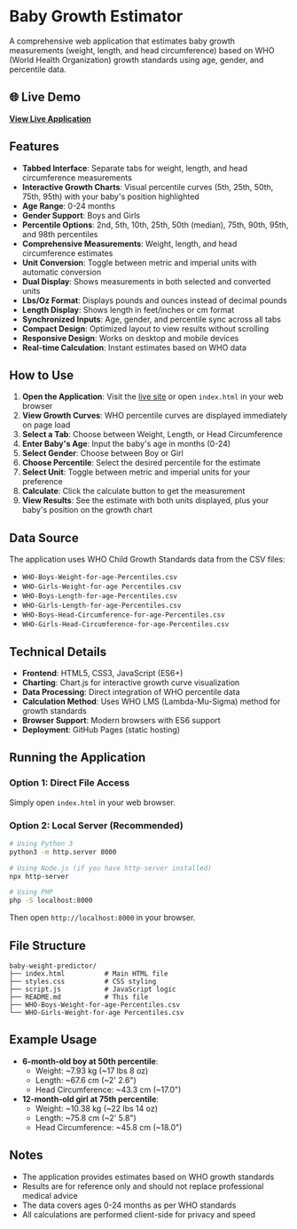 # Baby Growth Estimator

A comprehensive web application that estimates baby growth measurements (weight, length, and head circumference) based on WHO (World Health Organization) growth standards using age, gender, and percentile data.

## 🌐 Live Demo

**[View Live Application](https://katebennu.github.io/baby-growth-estimator/)**

## Features

- **Tabbed Interface**: Separate tabs for weight, length, and head circumference measurements
- **Interactive Growth Charts**: Visual percentile curves (5th, 25th, 50th, 75th, 95th) with your baby's position highlighted
- **Age Range**: 0-24 months
- **Gender Support**: Boys and Girls
- **Percentile Options**: 2nd, 5th, 10th, 25th, 50th (median), 75th, 90th, 95th, and 98th percentiles
- **Comprehensive Measurements**: Weight, length, and head circumference estimates
- **Unit Conversion**: Toggle between metric and imperial units with automatic conversion
- **Dual Display**: Shows measurements in both selected and converted units
- **Lbs/Oz Format**: Displays pounds and ounces instead of decimal pounds
- **Length Display**: Shows length in feet/inches or cm format
- **Synchronized Inputs**: Age, gender, and percentile sync across all tabs
- **Compact Design**: Optimized layout to view results without scrolling
- **Responsive Design**: Works on desktop and mobile devices
- **Real-time Calculation**: Instant estimates based on WHO data

## How to Use

1. **Open the Application**: Visit the [live site](https://katebennu.github.io/baby-growth-estimator/) or open `index.html` in your web browser
2. **View Growth Curves**: WHO percentile curves are displayed immediately on page load
3. **Select a Tab**: Choose between Weight, Length, or Head Circumference
4. **Enter Baby's Age**: Input the baby's age in months (0-24)
5. **Select Gender**: Choose between Boy or Girl
6. **Choose Percentile**: Select the desired percentile for the estimate
7. **Select Unit**: Toggle between metric and imperial units for your preference
8. **Calculate**: Click the calculate button to get the measurement
9. **View Results**: See the estimate with both units displayed, plus your baby's position on the growth chart

## Data Source

The application uses WHO Child Growth Standards data from the CSV files:
- `WHO-Boys-Weight-for-age-Percentiles.csv`
- `WHO-Girls-Weight-for-age Percentiles.csv`
- `WHO-Boys-Length-for-age-Percentiles.csv`
- `WHO-Girls-Length-for-age-Percentiles.csv`
- `WHO-Boys-Head-Circumference-for-age-Percentiles.csv`
- `WHO-Girls-Head-Circumference-for-age-Percentiles.csv`

## Technical Details

- **Frontend**: HTML5, CSS3, JavaScript (ES6+)
- **Charting**: Chart.js for interactive growth curve visualization
- **Data Processing**: Direct integration of WHO percentile data
- **Calculation Method**: Uses WHO LMS (Lambda-Mu-Sigma) method for growth standards
- **Browser Support**: Modern browsers with ES6 support
- **Deployment**: GitHub Pages (static hosting)

## Running the Application

### Option 1: Direct File Access
Simply open `index.html` in your web browser.

### Option 2: Local Server (Recommended)
```bash
# Using Python 3
python3 -m http.server 8000

# Using Node.js (if you have http-server installed)
npx http-server

# Using PHP
php -S localhost:8000
```

Then open `http://localhost:8000` in your browser.

## File Structure

```
baby-weight-predictor/
├── index.html          # Main HTML file
├── styles.css          # CSS styling
├── script.js           # JavaScript logic
├── README.md           # This file
├── WHO-Boys-Weight-for-age-Percentiles.csv
└── WHO-Girls-Weight-for-age Percentiles.csv
```

## Example Usage

- **6-month-old boy at 50th percentile**: 
  - Weight: ~7.93 kg (~17 lbs 8 oz)
  - Length: ~67.6 cm (~2' 2.6")
  - Head Circumference: ~43.3 cm (~17.0")
- **12-month-old girl at 75th percentile**:
  - Weight: ~10.38 kg (~22 lbs 14 oz)
  - Length: ~75.8 cm (~2' 5.8")
  - Head Circumference: ~45.8 cm (~18.0")

## Notes

- The application provides estimates based on WHO growth standards
- Results are for reference only and should not replace professional medical advice
- The data covers ages 0-24 months as per WHO standards
- All calculations are performed client-side for privacy and speed
